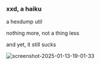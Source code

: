 ### xxd, a haiku

a hexdump util

nothing more, not a thing less

and yet, it still sucks

![screenshot-2025-01-13-19-01-33](https://github.com/user-attachments/assets/6d18a054-7399-4c1b-b5f3-c2281449d88c)
